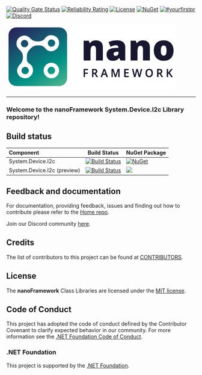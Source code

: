 [![Quality Gate Status](https://sonarcloud.io/api/project_badges/measure?project=nanoframework_lib-nanoframework.System.Device.I2c&metric=alert_status)](https://sonarcloud.io/dashboard?id=nanoframework_lib-nanoframework.System.Device.I2c) [![Reliability Rating](https://sonarcloud.io/api/project_badges/measure?project=nanoframework_lib-nanoframework.System.Device.I2c&metric=reliability_rating)](https://sonarcloud.io/dashboard?id=nanoframework_lib-nanoframework.System.Device.I2c) [![License](https://img.shields.io/badge/License-MIT-blue.svg)](LICENSE) [![NuGet](https://img.shields.io/nuget/dt/nanoFramework.System.Device.I2c.svg?label=NuGet&style=flat&logo=nuget)](https://www.nuget.org/packages/nanoFramework.System.Device.I2c/) [![#yourfirstpr](https://img.shields.io/badge/first--timers--only-friendly-blue.svg)](https://github.com/nanoframework/Home/blob/master/CONTRIBUTING.md) [![Discord](https://img.shields.io/discord/478725473862549535.svg?logo=discord&logoColor=white&label=Discord&color=7289DA)](https://discord.gg/gCyBu8T)

![nanoFramework logo](https://github.com/nanoframework/Home/blob/main/resources/logo/nanoFramework-repo-logo.png)

-----

### Welcome to the **nanoFramework** System.Device.I2c Library repository!

## Build status

| Component | Build Status | NuGet Package |
|:-|---|---|
| System.Device.I2c | [![Build Status](https://dev.azure.com/nanoframework/System.Device.I2c/_apis/build/status/nanoframework.lib-System.Device.I2c?branchName=develop)](https://dev.azure.com/nanoframework/System.Device.I2c/_build/latest?definitionId=64&branchName=master) | [![NuGet](https://img.shields.io/nuget/v/nanoFramework.System.Device.I2c.svg?label=NuGet&style=flat&logo=nuget)](https://www.nuget.org/packages/nanoFramework.System.Device.I2c/) |
| System.Device.I2c (preview) | [![Build Status](https://dev.azure.com/nanoframework/System.Device.I2c/_apis/build/status/nanoframework.lib-System.Device.I2c?branchName=develop)](https://dev.azure.com/nanoframework/System.Device.I2c/_build/latest?definitionId=64&branchName=develop) | [![](https://badgen.net/badge/NuGet/preview/D7B023?icon=https://simpleicons.now.sh/azuredevops/fff)](https://dev.azure.com/nanoframework/feed/_packaging?_a=package&feed=sandbox&package=nanoFramework.System.Device.I2c&protocolType=NuGet&view=overview) |

## Feedback and documentation

For documentation, providing feedback, issues and finding out how to contribute please refer to the [Home repo](https://github.com/nanoframework/Home).

Join our Discord community [here](https://discord.gg/gCyBu8T).

## Credits

The list of contributors to this project can be found at [CONTRIBUTORS](https://github.com/nanoframework/Home/blob/master/CONTRIBUTORS.md).

## License

The **nanoFramework** Class Libraries are licensed under the [MIT license](LICENSE).

## Code of Conduct

This project has adopted the code of conduct defined by the Contributor Covenant to clarify expected behavior in our community.
For more information see the [.NET Foundation Code of Conduct](https://dotnetfoundation.org/code-of-conduct).

### .NET Foundation

This project is supported by the [.NET Foundation](https://dotnetfoundation.org).
